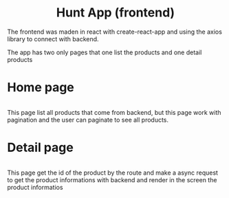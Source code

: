 <h1 align="center">Hunt App (frontend)</h1>
<p>The frontend was maden in react with create-react-app and using the axios library to connect with backend.</p>

<p>The app has two only pages that one list the products and one detail products</p>

# Home page
<div align="center">
    <img src="https://d5zusq.dm.files.1drv.com/y4myB35ykbrVzU4uvehB3yjgU5lga41K0NwiU9Gv4gzl21VK0ocjF61GxIyWI6I2wvqQMqmIUqe_R5ZB0bjbVnJFcCrleUAlTxEmj6OrLpFym5DVtSnjjCCi8zXgxrS7rIYnM-t7QO_BO_cAKJzkXTDYp-U914jZFSODxlIVeXXmhTQuc-5UbLG2g8w9wOiSgIKOsQ9xUDdLtfxO5Es_P879A?width=1263&height=1267&cropmode=none" alt="" />
</div>
<p>This page list all products that come from backend, but this page work with pagination and the user can paginate to see all products.</p>

# Detail page
<div align="center">
    <img src="https://djzusq.dm.files.1drv.com/y4mdFqyztsK3KIlpK-K3JqAjmSQmywdx5DTLgwPYwnG5L6M43bA8NQTq1iVkjIow0xKlDr1AdUE0976gE6rP-O4Bwd3luXi3D5hka-cAQ_v1yIk309uCNALxQbD7HkOoUPVYrtz6zmM8qkreaR_PMoKua9JdYFA6auCzleUCG2zFZ5kyrmwKaePobNm57EWs-9N5j3TwlZPgVPiXHtotO6hvg?width=1920&height=910&cropmode=none" alt="" />
</div>
<p>This page get the id of the product by the route and make a async request to get the product informations with backend and render in the screen the product informatios
</p>